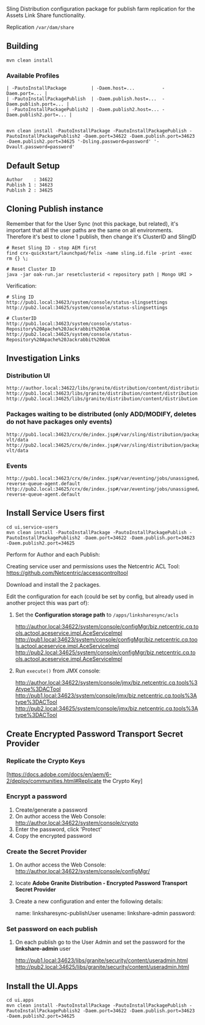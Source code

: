 Sling Distribution configuration package for publish farm replication for the Assets Link Share functionality.

Replication ``/var/dam/share``


Building
--------


	mvn clean install

### Available Profiles

	| -PautoInstallPackage         | -Daem.host=...          -Daem.port=... |
	| -PautoInstallPackagePublish  | -Daem.publish.host=...  -Daem.publish.port=... |
	| -PautoInstallPackagePublish2 | -Daem.publish2.host=... -Daem.publish2.port=... |


	mvn clean install -PautoInstallPackage -PautoInstallPackagePublish -PautoInstallPackagePublish2 -Daem.port=34622 -Daem.publish.port=34623 -Daem.publish2.port=34625 '-Dsling.password=password' '-Dvault.password=password'


Default Setup
-------------

	Author    : 34622
	Publish 1 : 34623
	Publish 2 : 34625

Cloning Publish instance
------------------------

Remember that for the User Sync (not this package, but related), it's important that all the user paths are the same on all environments.
Therefore it's best to clone 1 publish, then change it's ClusterID and SlingID

	# Reset Sling ID - stop AEM first
	find crx-quickstart/launchpad/felix -name sling.id.file -print -exec rm {} \;
	
	# Reset Cluster ID
	java -jar oak-run.jar resetclusterid < repository path | Mongo URI >


Verification:
	
	# Sling ID
	http://pub1.local:34623/system/console/status-slingsettings
	http://pub2.local:34625/system/console/status-slingsettings
	
	# ClusterID
	http://pub1.local:34623/system/console/status-Repository%20Apache%20Jackrabbit%20Oak
	http://pub2.local:34625/system/console/status-Repository%20Apache%20Jackrabbit%20Oak


Investigation Links
-------------------

### Distribution UI
	http://author.local:34622/libs/granite/distribution/content/distribution.html
	http://pub1.local:34623/libs/granite/distribution/content/distribution.html
	http://pub2.local:34625/libs/granite/distribution/content/distribution.html

### Packages waiting to be distributed (only ADD/MODIFY, deletes do not have packages only events)

	http://pub1.local:34623/crx/de/index.jsp#/var/sling/distribution/packages/linksharesync-vlt/data
	http://pub2.local:34625/crx/de/index.jsp#/var/sling/distribution/packages/linksharesync-vlt/data

### Events
	http://pub1.local:34623/crx/de/index.jsp#/var/eventing/jobs/unassigned/org.apache.sling.distribution.queue.linksharesync-reverse-queue-agent.default
	http://pub2.local:34625/crx/de/index.jsp#/var/eventing/jobs/unassigned/org.apache.sling.distribution.queue.linksharesync-reverse-queue-agent.default


Install Service Users first
---------------------------

	cd ui.service-users
	mvn clean install -PautoInstallPackage -PautoInstallPackagePublish -PautoInstallPackagePublish2 -Daem.port=34622 -Daem.publish.port=34623 -Daem.publish2.port=34625

Perform for Author and each Publish:

Creating service user and permissions uses the Netcentric ACL Tool:
https://github.com/Netcentric/accesscontroltool

Download and install the 2 packages.

Edit the configuration for each (could be set by config, but already used in another project this was part of):

1. Set the **Configuration storage path** to ``/apps/linksharesync/acls``

	http://author.local:34622/system/console/configMgr/biz.netcentric.cq.tools.actool.aceservice.impl.AceServiceImpl
	http://pub1.local:34623/system/console/configMgr/biz.netcentric.cq.tools.actool.aceservice.impl.AceServiceImpl
	http://pub2.local:34625/system/console/configMgr/biz.netcentric.cq.tools.actool.aceservice.impl.AceServiceImpl
 

2. Run ``execute()`` from JMX console:

	http://author.local:34622/system/console/jmx/biz.netcentric.cq.tools%3Atype%3DACTool
	http://pub1.local:34623/system/console/jmx/biz.netcentric.cq.tools%3Atype%3DACTool
	http://pub2.local:34625/system/console/jmx/biz.netcentric.cq.tools%3Atype%3DACTool



Create Encrypted Password Transport Secret Provider
---------------------------------------------------

### Replicate the Crypto Keys

[https://docs.adobe.com/docs/en/aem/6-2/deploy/communities.html#Replicate the Crypto Key]


### Encrypt a password

1. Create/generate a password
2. On author access the Web Console: http://author.local:34622/system/console/crypto
3. Enter the password, click 'Protect'
4. Copy the encrypted password

### Create the Secret Provider

1. On author access the Web Console: http://author.local:34622/system/console/configMgr/
2. locate **Adobe Granite Distribution - Encrypted Password Transport Secret Provider**
3. Create a new configuration and enter the following details:

	name: linksharesync-publishUser
	usename: linkshare-admin
	password: <encrypted password from above>
	

### Set password on each publish

1. On each publish go to the User Admin and set the password for the **linkshare-admin** user

	http://pub1.local:34623/libs/granite/security/content/useradmin.html
	http://pub2.local:34625/libs/granite/security/content/useradmin.html



Install the UI.Apps
-------------------

	cd ui.apps
	mvn clean install -PautoInstallPackage -PautoInstallPackagePublish -PautoInstallPackagePublish2 -Daem.port=34622 -Daem.publish.port=34623 -Daem.publish2.port=34625



